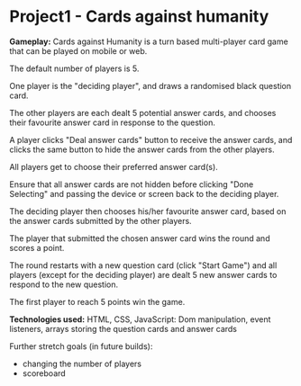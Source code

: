 # Project1 - Cards against humanity

**Gameplay:**
Cards against Humanity is a turn based multi-player card game that can be played on mobile or web.

The default number of players is 5.

One player is the "deciding player", and draws a randomised black question card.

The other players are each dealt 5 potential answer cards, and chooses their favourite answer card in response to the question.

A player clicks "Deal answer cards" button to receive the answer cards, and clicks the same button to hide the answer cards from the other players.

All players get to choose their preferred answer card(s). 

Ensure that all answer cards are not hidden before clicking "Done Selecting" and passing the device or screen back to the deciding player.

The deciding player then chooses his/her favourite answer card, based on the answer cards submitted by the other players.

The player that submitted the chosen answer card wins the round and scores a point.

The round restarts with a new question card (click "Start Game") and all players (except for the deciding player) are dealt 5 new answer cards to respond to the new question.

The first player to reach 5 points win the game.


**Technologies used:** HTML, CSS, JavaScript: Dom manipulation, event listeners, arrays storing the question cards and answer cards

Further stretch goals (in future builds):
- changing the number of players
- scoreboard
